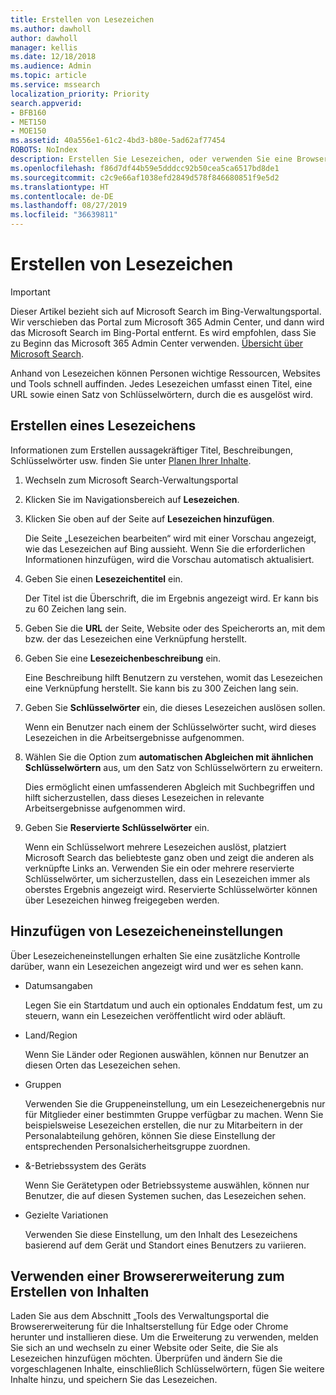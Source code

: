 ```yaml
---
title: Erstellen von Lesezeichen
ms.author: dawholl
author: dawholl
manager: kellis
ms.date: 12/18/2018
ms.audience: Admin
ms.topic: article
ms.service: mssearch
localization_priority: Priority
search.appverid:
- BFB160
- MET150
- MOE150
ms.assetid: 40a556e1-61c2-4bd3-b80e-5ad62af77454
ROBOTS: NoIndex
description: Erstellen Sie Lesezeichen, oder verwenden Sie eine Browsererweiterung, um diese zu Ihren Microsoft Search-Arbeitsergebnissen hinzuzufügen.
ms.openlocfilehash: f86d7df44b59e5dddcc92b50cea5ca6517bd8de1
ms.sourcegitcommit: c2c9e66af1038efd2849d578f846680851f9e5d2
ms.translationtype: HT
ms.contentlocale: de-DE
ms.lasthandoff: 08/27/2019
ms.locfileid: "36639811"
---
```

# <a name="create-bookmarks"></a>Erstellen von Lesezeichen

> [!IMPORTANT]
> Dieser Artikel bezieht sich auf Microsoft Search im Bing-Verwaltungsportal. Wir verschieben das Portal zum Microsoft 365 Admin Center, und dann wird das Microsoft Search im Bing-Portal entfernt. Es wird empfohlen, dass Sie zu Beginn das Microsoft 365 Admin Center verwenden. [Übersicht über Microsoft Search](overview-microsoft-search.md).
    
Anhand von Lesezeichen können Personen wichtige Ressourcen, Websites und Tools schnell auffinden. Jedes Lesezeichen umfasst einen Titel, eine URL sowie einen Satz von Schlüsselwörtern, durch die es ausgelöst wird.
  
## <a name="create-a-bookmark"></a>Erstellen eines Lesezeichens

Informationen zum Erstellen aussagekräftiger Titel, Beschreibungen, Schlüsselwörter usw. finden Sie unter [Planen Ihrer Inhalte](plan-your-content.md).
  
1. Wechseln zum Microsoft Search-Verwaltungsportal
    
2. Klicken Sie im Navigationsbereich auf **Lesezeichen**.
    
3. Klicken Sie oben auf der Seite auf **Lesezeichen hinzufügen**.
    
    Die Seite „Lesezeichen bearbeiten“ wird mit einer Vorschau angezeigt, wie das Lesezeichen auf Bing aussieht. Wenn Sie die erforderlichen Informationen hinzufügen, wird die Vorschau automatisch aktualisiert.
    
4. Geben Sie einen **Lesezeichentitel** ein.
    
    Der Titel ist die Überschrift, die im Ergebnis angezeigt wird. Er kann bis zu 60 Zeichen lang sein.
    
5. Geben Sie die **URL** der Seite, Website oder des Speicherorts an, mit dem bzw. der das Lesezeichen eine Verknüpfung herstellt. 
    
6. Geben Sie eine **Lesezeichenbeschreibung** ein.
    
    Eine Beschreibung hilft Benutzern zu verstehen, womit das Lesezeichen eine Verknüpfung herstellt. Sie kann bis zu 300 Zeichen lang sein.
    
7. Geben Sie **Schlüsselwörter** ein, die dieses Lesezeichen auslösen sollen. 
    
    Wenn ein Benutzer nach einem der Schlüsselwörter sucht, wird dieses Lesezeichen in die Arbeitsergebnisse aufgenommen.
    
8. Wählen Sie die Option zum **automatischen Abgleichen mit ähnlichen Schlüsselwörtern** aus, um den Satz von Schlüsselwörtern zu erweitern. 
    
    Dies ermöglicht einen umfassenderen Abgleich mit Suchbegriffen und hilft sicherzustellen, dass dieses Lesezeichen in relevante Arbeitsergebnisse aufgenommen wird.
    
9. Geben Sie **Reservierte Schlüsselwörter** ein.
    
    Wenn ein Schlüsselwort mehrere Lesezeichen auslöst, platziert Microsoft Search das beliebteste ganz oben und zeigt die anderen als verknüpfte Links an. Verwenden Sie ein oder mehrere reservierte Schlüsselwörter, um sicherzustellen, dass ein Lesezeichen immer als oberstes Ergebnis angezeigt wird. Reservierte Schlüsselwörter können über Lesezeichen hinweg freigegeben werden.
    
## <a name="add-bookmark-settings"></a>Hinzufügen von Lesezeicheneinstellungen

Über Lesezeicheneinstellungen erhalten Sie eine zusätzliche Kontrolle darüber, wann ein Lesezeichen angezeigt wird und wer es sehen kann.
  
- Datumsangaben
    
    Legen Sie ein Startdatum und auch ein optionales Enddatum fest, um zu steuern, wann ein Lesezeichen veröffentlicht wird oder abläuft. 
    
- Land/Region
    
    Wenn Sie Länder oder Regionen auswählen, können nur Benutzer an diesen Orten das Lesezeichen sehen.
    
- Gruppen
    
    Verwenden Sie die Gruppeneinstellung, um ein Lesezeichenergebnis nur für Mitglieder einer bestimmten Gruppe verfügbar zu machen. Wenn Sie beispielsweise Lesezeichen erstellen, die nur zu Mitarbeitern in der Personalabteilung gehören, können Sie diese Einstellung der entsprechenden Personalsicherheitsgruppe zuordnen.
    
- &amp;-Betriebssystem des Geräts
    
    Wenn Sie Gerätetypen oder Betriebssysteme auswählen, können nur Benutzer, die auf diesen Systemen suchen, das Lesezeichen sehen.
    
- Gezielte Variationen
    
    Verwenden Sie diese Einstellung, um den Inhalt des Lesezeichens basierend auf dem Gerät und Standort eines Benutzers zu variieren.
    
## <a name="use-a-browser-extension-to-create-content"></a>Verwenden einer Browsererweiterung zum Erstellen von Inhalten

Laden Sie aus dem Abschnitt „Tools des Verwaltungsportal die Browsererweiterung für die Inhaltserstellung für Edge oder Chrome herunter und installieren diese. Um die Erweiterung zu verwenden, melden Sie sich an und wechseln zu einer Website oder Seite, die Sie als Lesezeichen hinzufügen möchten. Überprüfen und ändern Sie die vorgeschlagenen Inhalte, einschließlich Schlüsselwörtern, fügen Sie weitere Inhalte hinzu, und speichern Sie das Lesezeichen.